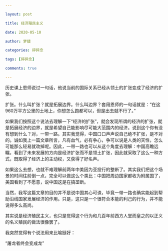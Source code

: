 ```yaml
---

layout: post

title: 经济殖民主义

date: 2020-05-10

author: 梦貘

categories: 碎碎念

tags: [碎碎念]

comments: true

---
```


历史课上恩师说过一句话，他说当前的国际关系已经从领土的扩张变成了经济的扩张。

扩张。什么叫扩张？就是拓展边界。什么叫边界？套用恩师的一句话就是：“在这960万平方公里的土地上，你想怎么跑都可以，但是出去就不行了。”

如果我们按照这个说法去理解一下“经济的扩张”，就会发现所谓的经济的扩张，就是拓展经济的边界，就是希望自己能影响尽可能大范围内的经济。说到这个你有没有想到什么？对，一带一路。其实我觉得，中国口口声声说自己绝不扩张，是不对的。诚如我上一篇文章所言，凡有血气，必有争心，争可以说是人类的天性，怎么可能那么轻易就改掉呢。因此，一带一路也可以从这个角度去理解：中国高瞻远瞩，看到了未来发展的方向是经济扩张而不是领土扩张，因此就采取了这么一种方式，既取得了经济上的主动权，又获得了好名声。

如果这么去想，也就不难理解前两年中美因为亚投行的整断了。其实我们把这个场景的时间往前倒一点，完全可以做这么个类比：中国把周边国家都收为附属国了，美国看到了不愿意，说中国这是在搞垄断。

当然，我写这篇文章的目的并不是说中国其心可诛，毕竟一带一路也确实能起到帮助沿线国家发展经济的作用。只是，这只是一个很符合本能的利己的行为，并不能说得多么高尚。

其实说是经济殖民主义，也只是觉得这个行为和几百年前西方人堂而皇之的以正义的名义殖民的做法很像罢了。

我突然觉得有个说法用来比喻挺好：

“屠龙者终会变成龙”
